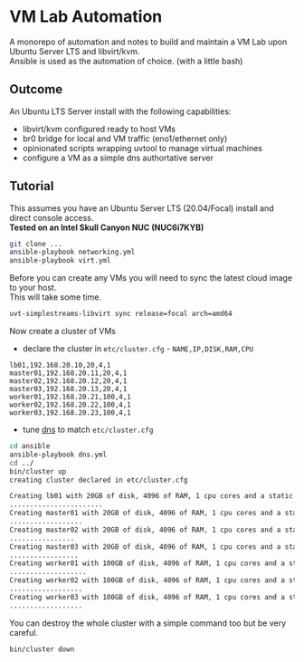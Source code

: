 # VM Lab Automation

A monorepo of automation and notes to build and maintain a VM Lab upon Ubuntu Server LTS and libvirt/kvm.  
Ansible is used as the automation of choice. (with a little bash)

## Outcome

An Ubuntu LTS Server install with the following capabilities:

* libvirt/kvm configured ready to host VMs
* br0 bridge for local and VM traffic (eno1/ethernet only)
* opinionated scripts wrapping uvtool to manage virtual machines
* configure a VM as a simple dns authortative server

## Tutorial

This assumes you have an Ubuntu Server LTS (20.04/Focal) install and direct console access.  
**Tested on an Intel Skull Canyon NUC (NUC6i7KYB)**

```bash
git clone ...
ansible-playbook networking.yml
ansible-playbook virt.yml
```

Before you can create any VMs you will need to sync the latest cloud image to your host.  
This will take some time.
```bash
uvt-simplestreams-libvirt sync release=focal arch=amd64
```

Now create a cluster of VMs

* declare the cluster in `etc/cluster.cfg` - `NAME,IP,DISK,RAM,CPU`

```
lb01,192.168.20.10,20,4,1
master01,192.168.20.11,20,4,1
master02,192.168.20.12,20,4,1
master03,192.168.20.13,20,4,1
worker01,192.168.20.21,100,4,1
worker02,192.168.20.22,100,4,1
worker03,192.168.20.23,100,4,1
```
* tune [dns](https://github.com/aussielunix/homelab/blob/master/ansible/files/etc_hosts) to match `etc/cluster.cfg`

```bash
cd ansible
ansible-playbook dns.yml
cd ../
bin/cluster up
creating cluster declared in etc/cluster.cfg

Creating lb01 with 20GB of disk, 4096 of RAM, 1 cpu cores and a static ip 192.168.20.10
.......................
Creating master01 with 20GB of disk, 4096 of RAM, 1 cpu cores and a static ip 192.168.20.11
..................
Creating master02 with 20GB of disk, 4096 of RAM, 1 cpu cores and a static ip 192.168.20.12
................
Creating master03 with 20GB of disk, 4096 of RAM, 1 cpu cores and a static ip 192.168.20.13
.................
Creating worker01 with 100GB of disk, 4096 of RAM, 1 cpu cores and a static ip 192.168.20.21
...................
Creating worker02 with 100GB of disk, 4096 of RAM, 1 cpu cores and a static ip 192.168.20.22
..................
Creating worker03 with 100GB of disk, 4096 of RAM, 1 cpu cores and a static ip 192.168.20.23
..................
```

You can destroy the whole cluster with a simple command too but be very careful.

```bash
bin/cluster down
```
